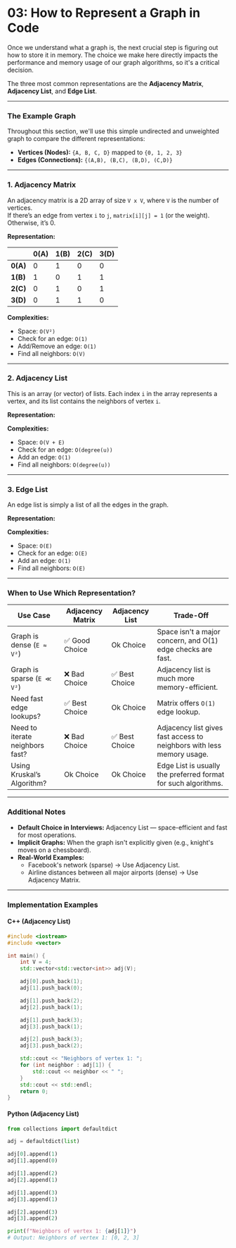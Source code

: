 # 03: How to Represent a Graph in Code

Once we understand what a graph is, the next crucial step is figuring out how to store it in memory. The choice we make here directly impacts the performance and memory usage of our graph algorithms, so it's a critical decision.

The three most common representations are the **Adjacency Matrix**, **Adjacency List**, and **Edge List**.

---

### The Example Graph

Throughout this section, we'll use this simple undirected and unweighted graph to compare the different representations:


- **Vertices (Nodes):** `{A, B, C, D}` mapped to `{0, 1, 2, 3}`
- **Edges (Connections):** `{(A,B), (B,C), (B,D), (C,D)}`

---

### 1. Adjacency Matrix

An adjacency matrix is a 2D array of size `V x V`, where `V` is the number of vertices.  
If there’s an edge from vertex `i` to `j`, `matrix[i][j] = 1` (or the weight). Otherwise, it’s 0.

**Representation:**

|           | 0(A) | 1(B) | 2(C) | 3(D) |
|-----------|------|------|------|------|
| **0(A)**  |  0   |  1   |  0   |  0   |
| **1(B)**  |  1   |  0   |  1   |  1   |
| **2(C)**  |  0   |  1   |  0   |  1   |
| **3(D)**  |  0   |  1   |  1   |  0   |

**Complexities:**
- Space: `O(V²)`
- Check for an edge: `O(1)`
- Add/Remove an edge: `O(1)`
- Find all neighbors: `O(V)`

---

### 2. Adjacency List

This is an array (or vector) of lists. Each index `i` in the array represents a vertex, and its list contains the neighbors of vertex `i`.

**Representation:**


**Complexities:**
- Space: `O(V + E)`
- Check for an edge: `O(degree(u))`
- Add an edge: `O(1)`
- Find all neighbors: `O(degree(u))`

---

### 3. Edge List

An edge list is simply a list of all the edges in the graph.

**Representation:**


**Complexities:**
- Space: `O(E)`
- Check for an edge: `O(E)`
- Add an edge: `O(1)`
- Find all neighbors: `O(E)`

---

### When to Use Which Representation?

| Use Case                          | Adjacency Matrix | Adjacency List  | Trade-Off                                                                 |
|----------------------------------|------------------|------------------|--------------------------------------------------------------------------|
| Graph is dense (`E ≈ V²`)         | ✅ Good Choice   | Ok Choice         | Space isn't a major concern, and O(1) edge checks are fast.               |
| Graph is sparse (`E ≪ V²`)        | ❌ Bad Choice    | ✅ Best Choice     | Adjacency list is much more memory-efficient.                             |
| Need fast edge lookups?          | ✅ Best Choice   | Ok Choice         | Matrix offers `O(1)` edge lookup.                                         |
| Need to iterate neighbors fast?  | ❌ Bad Choice    | ✅ Best Choice     | Adjacency list gives fast access to neighbors with less memory usage.     |
| Using Kruskal’s Algorithm?        | Ok Choice         | Ok Choice         | Edge List is usually the preferred format for such algorithms.            |

---

### Additional Notes

- **Default Choice in Interviews:** Adjacency List — space-efficient and fast for most operations.
- **Implicit Graphs:** When the graph isn't explicitly given (e.g., knight's moves on a chessboard).
- **Real-World Examples:**
  - Facebook's network (sparse) → Use Adjacency List.
  - Airline distances between all major airports (dense) → Use Adjacency Matrix.

---

### Implementation Examples

#### C++ (Adjacency List)

```cpp
#include <iostream>
#include <vector>

int main() {
    int V = 4;
    std::vector<std::vector<int>> adj(V);

    adj[0].push_back(1);
    adj[1].push_back(0);

    adj[1].push_back(2);
    adj[2].push_back(1);

    adj[1].push_back(3);
    adj[3].push_back(1);

    adj[2].push_back(3);
    adj[3].push_back(2);

    std::cout << "Neighbors of vertex 1: ";
    for (int neighbor : adj[1]) {
        std::cout << neighbor << " ";
    }
    std::cout << std::endl;
    return 0;
}
```

#### Python (Adjacency List)
```python
from collections import defaultdict

adj = defaultdict(list)

adj[0].append(1)
adj[1].append(0)

adj[1].append(2)
adj[2].append(1)

adj[1].append(3)
adj[3].append(1)

adj[2].append(3)
adj[3].append(2)

print(f"Neighbors of vertex 1: {adj[1]}")
# Output: Neighbors of vertex 1: [0, 2, 3]
```
